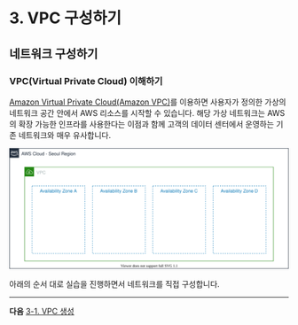 # 3. VPC 구성하기

## 네트워크 구성하기

### VPC(Virtual Private Cloud) 이해하기

[Amazon Virtual Private Cloud(Amazon VPC)](https://docs.aws.amazon.com/ko\_kr/vpc/latest/userguide/what-is-amazon-vpc.html)를 이용하면 사용자가 정의한 가상의 네트워크 공간 안에서 AWS 리소스를 시작할 수 있습니다. 해당 가상 네트워크는 AWS의 확장 가능한 인프라를 사용한다는 이점과 함께 고객의 데이터 센터에서 운영하는 기존 네트워크와 매우 유사합니다.

![](../3.VPC/images/vpc.svg)

아래의 순서 대로 실습을 진행하면서 네트워크를 직접 구성합니다.

***

**다음** [3-1. VPC 생성](3-1.create-vpc.md)

